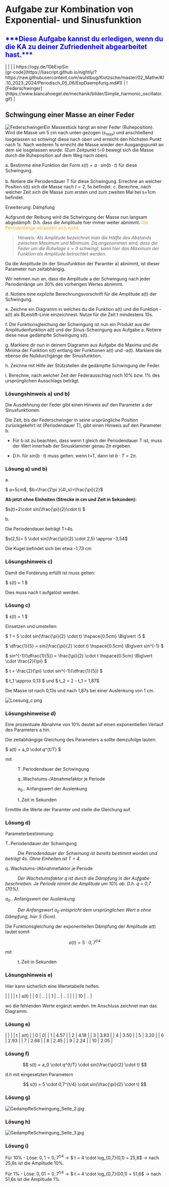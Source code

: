 <!--
author: Christian Golnik

language: de

link: https://gist.githubusercontent.com/andre-dietrich/3c69f68b2c4d80c8c6eb177229ae1ae8/raw/31cde15c4a7f3c2eda7d5ebdea440205f366acad/hideCircle.css

narrator: Ukrainian Female
-->

# Aufgabe zur Kombination von Exponential- und Sinusfunktion

<H2> <span style="color:blue">***Diese Aufgabe kannst du erledigen, wenn du die KA zu deiner Zufriedenheit abgearbeitet hast.***</span></H2>
| | |
| https://ogy.de/10bExpSin <br> [gr-code](https://liascript.github.io/nightly/?https://raw.githubusercontent.com/wulstbug/Klotzsche/master/02_Mathe/Kl.10_2023_2024/Periodisch_05_06/ExpDaempfung.md#1) | ![Federschwinger](https://www.biancahoegel.de/mechanik/bilder/Simple_harmonic_oscillator.gif) | 



## Schwingung einer Masse an einer Feder

![Federschwinger](https://www.biancahoegel.de/mechanik/bilder/Simple_harmonic_oscillator.gif)Ein Massestück hängt an einer Feder (Ruheposition). Wird die Masse um 5 cm nach unten gezogen $(s_{max})$ und anschließend losgelassen so schwingt diese nach oben und erreicht den höchsten Punkt nach $1s$. Nach weiteren $1s$ erreicht die Masse wieder den Ausgangspunkt an dem sie losgelassen wurde. (Zum Zeitpunkt t=0 bewegt sich die Masse durch die Ruheposition auf dem Weg nach oben). 

a. Bestimme eine Funktion der Form $s(t)=a·sin(b·t)$ für diese Schwingung. <br> <br>
b. Notiere die Periodendauer T für diese Schwingung. Errechne an welcher Position s(t) sich die Masse nach $t=2,5s$ befindet.
c. Berechne, nach welcher Zeit sich die Masse zum ersten und zum zweiten Mal bei s=1cm befindet.

Erweiterung: Dämpfung

Aufgrund der Reibung wird die Schwingung der Masse nun langsam abgedämpft. D.h. dass die Amplitude hier immer weiter abnimmt. <span style="color:orange">Die Periodenlänge verändert sich nicht.</span>

> _Hinweis: Als Amplitude bezeichnet man die Hälfte des Abstands zwischen Maximum und Minimum. Da angenommen wird, dass die Feder um die Ruhelage $s=0$ schwingt, kann hier das Maximum der Funktion als Amplitude betrachtet werden._

Da die Amplitude (in der Sinusfunktion der Paramter a) abnimmt, ist dieser Parameter nun zeitabhängig.

Wir nehmen nun an, dass die Amplitude a der Schwingung nach jeder Periodenlänge um 30% des vorherigen Wertes abnimmt.

d. Notiere eine explizite Berechnungsvorschrift für die Amplitude a(t) der Schwingung.

e. Zeichne ein Diagramm in welches du die Funktion a(t) und die Funktion -a(t) als BLeistift-Linie einzeichnest. Nutze für die Zeit t mindestens 10s.

f. Die Funktionsgleichung der Schwingung ist nun ein Produkt aus der Amplitudenfunktion a(t) und der Sinus-Schwingung aus Aufgabe a. Notiere diese neue gedämpfte Schwingung s(t).

g. Markiere dir nun in deinem Diagramm aus Aufgabe die Maxima und die Minima der Funktion s(t) entlang der Funktionen a(t) und -a(t). Markiere die ebenso die Nulldurchgänge der Sinusfunktion.

h. Zeichne mit Hilfe der Stützstellen die gedämpfte Schwingung der Feder.

i. Berechne, nach welcher Zeit der Federausschlag noch 10% bzw. 1% des ursprünglichen Ausschlags beträgt.

### Lösungshinweis a) und b)

Die Ausdehnung der Feder gibt einen Hinweis auf den Parameter a der Sinusfunktionen.

Die Zeit, bis der Federschwinger in seine ursprüngliche Position zurückgekehrt ist (Periodendauer T), gibt einen Hinweis auf den Parameter b.

 - Für b ist zu beachten, dass wenn t gleich der Periodendauer T ist, muss der Wert innerhalb der Sinusklammer genau $2\pi$ ergeben.

 - D.h. für $sin(b\cdot t)$ muss gelten: wenn t=T, dann ist $b\cdot T = 2\pi$.

### Lösung a) und b)

a.

$ a=5cm$, $b=\frac{2\pi }{4\,s}=\frac{\pi}{2}$

__Ab jetzt ohne Einheiten (Strecke in cm und Zeit in Sekunden):__

$s(t)=2\cdot sin(\frac{\pi}{2}\cdot t) $

b.

Die Periodendauer beträgt T=4s.

$s(2,5)= 5 \cdot sin(\frac{\pi}{2} \cdot 2,5) \approx -3,54$

Die Kugel befindet sich bei etwa -1,73 cm

### Lösungshinweis c)

Damit die Forderung erfüllt ist muss gelten:

$ s(t) = 1 $

Dies muss nach t aufgelöst werden.

### Lösung c)

$ s(t) = 1 $

Einsetzen und umstellen:

$ 1 = 5 \cdot sin(\frac{\pi}{2} \cdot t) \hspace{0.5cm} \Big\vert :5 $

$ \dfrac{1}{5} = sin(\frac{\pi}{2} \cdot t) \hspace{0.5cm} \Big\vert sin^{-1} $

$ sin^{-1}(\dfrac{1}{5}) = \frac{\pi}{2} \cdot t \hspace{0.5cm} \Big\vert \cdot \frac{2}{\pi} $

$ t =  \frac{2}{\pi} \cdot sin^{-1}(\dfrac{1}{5}) $

$ t_1 \approx 0,13 $ und $ t_2 = 2 - t_1 = 1,87$

Die Masse ist nach 0,13s und nach 1,87s bei einer Auslenkung von 1 cm.

![Loesung_c.png](https://diversewolken.ddns.net/nextcloud/index.php/s/DEidEgcbRY7CNzo/download)

### Lösungshinweise d)

Eine prozentuale Abnahme von 10% deutet auf einen exponentiellen Verlauf des Parameters a hin.

Die zeitabhängige Gleichung des Parameters a sollte demzufolge lauten:

$ a(t) = a_0 \cdot q^{t/T} $ 

mit <br>
    
$\hspace{1cm}$ T..Periodendauer der Schwingung

$\hspace{1cm}$ q..Wachstums-/Abnahmefaktor je Periode

$\hspace{1cm}$ $a_0$.. Anfangswert der Auslenkung

$\hspace{1cm}$ t..Zeit in Sekunden

Ermittle die Werte der Paramter und stelle die Gleichung auf.

### Lösung d)

Parameterbestimmung:

T..Periodendauer der Schwingung

$\hspace{1cm}$ _Die Periodendauer der Schwinung ist bereits bestimmt worden und beträgt 4s. Ohne Einheiten ist T = 4._

q..Wachstums-/Abnahmefaktor je Periode

$\hspace{1cm}$ _Der Wachstumsfaktor q ist durch die Dämpfung in der Aufgabe beschrieben. Je Periode nimmt die Amplitude um 10% ab. D.h. q = 0,7 (70%)._

$a_0$.. Anfangswert der Auslenkung

$\hspace{1cm}$ _Der Anfangswert $a_0$ entspricht dem ursprünglichen Wert a ohne Dämpfung, hier 5 (5cm)._

Die Funktionsgleichung der exponentiellen Dämpfung der Amplitude a(t) lautet somit

$$ a(t) = 5 \cdot 0,7^{t/4} $$

mit 

$\hspace{1cm}$ t..Zeit in  Sekunden

### Lösungshinweis e) 

Hier kann sicherlich eine Wertetabelle helfen.

| | |
| t | a(t) |
| 0 | .. |
| 1 | .. |
..
| | |
| 10 | .. |

wo die fehlenden Werte ergänzt werden. Im Anschluss zeichnet man das Diagramm.

### Lösung e)

| | |
| t | a(t) |
| 0 | 0|
| 1 | 4.57 |
| 2 | 4.18 |
| 3 | 3.83 |
| 4 | 3.50 |
| 5 | 3.20 |
| 6 | 2.93 |
| 7 | 2.68 |
| 8 | 2.45 |
| 9 | 2.24 |
| 10 | 2.05 |

### Lösung f)

$$ s(t) = a_0 \cdot q^{t/T} \cdot sin(\frac{\pi}{2} \cdot t) $$

d.h mit eingesetzten Parametern

$$ s(t) = 5 \cdot 0,7^{t/4} \cdot sin(\frac{\pi}{2} \cdot t) $$

### Lösung g)

![GedampfteSchwingung_Seite_2.jpg](https://diversewolken.ddns.net/nextcloud/index.php/s/kBptes9QawBmrXe/download)

### Lösung h)

![GedampfteSchwingung_Seite_3.jpg](https://diversewolken.ddns.net/nextcloud/index.php/s/sGCojZFNDmCoMpX/download)

### Lösung i)

Für 10% - Löse: $0,1 = 0,7^{t/4}$ -> $ t = 4 \cdot log_{0,7}(0,1) = 25,8$ -> nach 25,8s ist die Amplitude 10%.

Für 1% - Löse: $0,01 = 0,7^{t/4}$ -> $ t = 4 \cdot log_{0,7}(00,1) = 51,6$ -> nach 51,6s ist die Amplitude 1%.